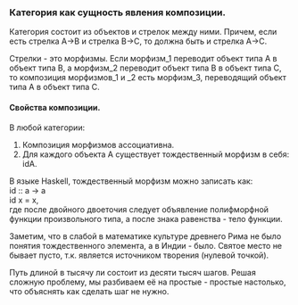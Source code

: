 ### Категория как сущность явления композиции. 

Категория состоит из объектов и стрелок между ними. Причем, если есть стрелка A->B и стрелка B->C, то должна быть и стрелка A->C.  

Стрелки - это морфизмы. Если морфизм_1 переводит объект типа А в объект типа B, а морфизм_2 переводит объект типа B в объект типа C, то композиция морфизмов_1 и _2 есть морфизм_3, переводящий объект типа А в объект типа С. 

#### Свойства композиции.
В любой категории:
1. Композиция морфизмов ассоциативна.
2. Для каждого объекта A существует тождественный морфизм в себя: idA. 

В языке Haskell, тождественный морфизм можно записать как:  
id :: a -> a  
id x = x,   
где после двойного двоеточия следует объявление полифморфной функции произвольного типа, а после знака равенства - тело функции.

Заметим, что в слабой в математике культуре древнего Рима не было понятия тождественного элемента, а в Индии - было. Святое место не бывает пусто, т.к. является источником творения (нулевой точкой).  

Путь длиной в тысячу ли состоит из десяти тысяч шагов. Решая сложную проблему, мы разбиваем её на простые - простые настолько, что объяснять как сделать шаг не нужно.
